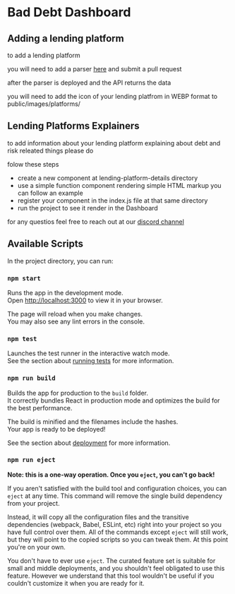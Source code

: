 # Bad Debt Dashboard

## Adding a lending platform
to add a lending platform

you will need to add a parser [here](https://github.com/Risk-DAO/bad-debt-leaderboard/tree/main/backgroundJobs)
and submit a pull request

after the parser is deployed and the API returns the data 

you will need to add the icon of your lending platfrom in WEBP format to 
public/images/platforms/

## Lending Platforms Explainers
to add information about your lending platform
explaining about debt and risk releated things
please do

folow these steps
- create a new component at lending-platform-details directory
- use a simple function component rendering simple HTML markup you can follow an example
- register your component in the index.js file at that same directory
- run the project to see it render in the Dashboard
  
for any questios feel free to reach out at our [discord channel](https://discord.com/invite/NYyeDQDDvM)

## Available Scripts

In the project directory, you can run:

### `npm start`

Runs the app in the development mode.\
Open [http://localhost:3000](http://localhost:3000) to view it in your browser.

The page will reload when you make changes.\
You may also see any lint errors in the console.

### `npm test`

Launches the test runner in the interactive watch mode.\
See the section about [running tests](https://facebook.github.io/create-react-app/docs/running-tests) for more information.

### `npm run build`

Builds the app for production to the `build` folder.\
It correctly bundles React in production mode and optimizes the build for the best performance.

The build is minified and the filenames include the hashes.\
Your app is ready to be deployed!

See the section about [deployment](https://facebook.github.io/create-react-app/docs/deployment) for more information.

### `npm run eject`

**Note: this is a one-way operation. Once you `eject`, you can't go back!**

If you aren't satisfied with the build tool and configuration choices, you can `eject` at any time. This command will remove the single build dependency from your project.

Instead, it will copy all the configuration files and the transitive dependencies (webpack, Babel, ESLint, etc) right into your project so you have full control over them. All of the commands except `eject` will still work, but they will point to the copied scripts so you can tweak them. At this point you're on your own.

You don't have to ever use `eject`. The curated feature set is suitable for small and middle deployments, and you shouldn't feel obligated to use this feature. However we understand that this tool wouldn't be useful if you couldn't customize it when you are ready for it.

